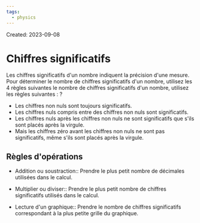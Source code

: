 ```yaml
---
tags:
  - physics
---
```

Created: 2023-09-08

# Chiffres significatifs
Les chiffres significatifs d'un nombre indiquent la précision d'une mesure. Pour déterminer le nombre de chiffres significatifs d'un nombre, utilisez les 4 règles suivantes
le nombre de chiffres significatifs d'un nombre, utilisez les règles suivantes :
?
- Les chiffres non nuls sont toujours significatifs.
- Les chiffres nuls compris entre des chiffres non nuls sont significatifs.
- Les chiffres nuls après les chiffres non nuls ne sont significatifs que s'ils sont placés après la virgule.
- Mais les chiffres zéro avant les chiffres non nuls ne sont pas significatifs, même s'ils sont placés après la virgule.
<!--SR:!2023-09-24,10,250-->

## Règles d'opérations
- Addition ou soustraction:: Prendre le plus petit nombre de décimales utilisées dans le calcul.
<!--SR:!2023-10-14,22,250-->
- Multiplier ou diviser:: Prendre le plus petit nombre de chiffres significatifs utilisés dans le calcul.
<!--SR:!2023-09-28,9,210-->
- Lecture d'un graphique:: Prendre le nombre de chiffres significatifs correspondant à la plus petite grille du graphique.
<!--SR:!2023-10-05,15,230-->